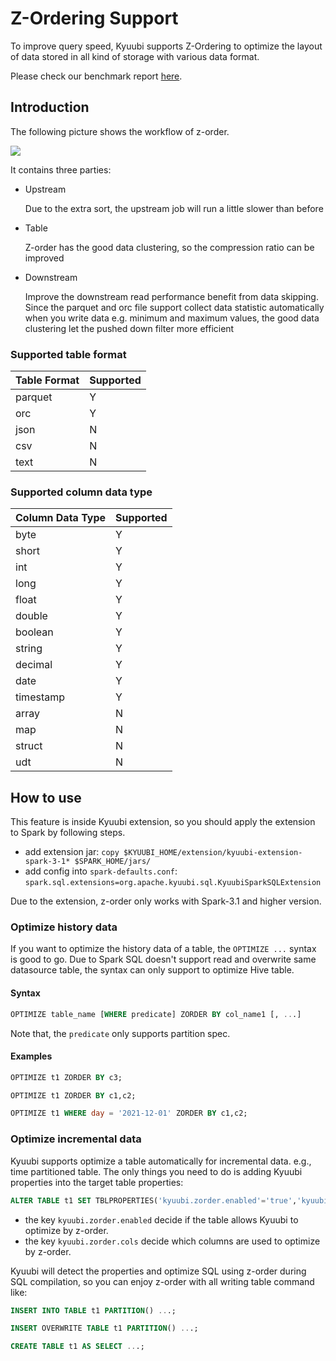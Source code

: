 <!--
 - Licensed to the Apache Software Foundation (ASF) under one or more
 - contributor license agreements.  See the NOTICE file distributed with
 - this work for additional information regarding copyright ownership.
 - The ASF licenses this file to You under the Apache License, Version 2.0
 - (the "License"); you may not use this file except in compliance with
 - the License.  You may obtain a copy of the License at
 -
 -   http://www.apache.org/licenses/LICENSE-2.0
 -
 - Unless required by applicable law or agreed to in writing, software
 - distributed under the License is distributed on an "AS IS" BASIS,
 - WITHOUT WARRANTIES OR CONDITIONS OF ANY KIND, either express or implied.
 - See the License for the specific language governing permissions and
 - limitations under the License.
 -->

# Z-Ordering Support

To improve query speed, Kyuubi supports Z-Ordering to optimize the layout of data
stored in all kind of storage with various data format.

Please check our benchmark report [here](z-order-benchmark.md).


## Introduction

The following picture shows the workflow of z-order.

![](../../../imgs/extension/zorder-workflow.png)

It contains three parties:
- Upstream

  Due to the extra sort, the upstream job will run a little slower than before

- Table

  Z-order has the good data clustering, so the compression ratio can be improved

- Downstream

  Improve the downstream read performance benefit from data skipping. Since the parquet and orc file support collect data statistic automatically when you write data e.g. minimum and maximum values, the good data clustering let the pushed down filter more efficient

### Supported table format

| Table Format | Supported |
|--------------|-----------|
| parquet      |     Y     |
| orc          |     Y     |
| json         |     N     |
| csv          |     N     |
| text         |     N     |

### Supported column data type

| Column Data Type | Supported |
|------------------|-----------|
| byte             |     Y     |
| short            |     Y     |
| int              |     Y     |
| long             |     Y     |
| float            |     Y     |
| double           |     Y     |
| boolean          |     Y     |
| string           |     Y     |
| decimal          |     Y     |
| date             |     Y     |
| timestamp        |     Y     |
| array            |     N     |
| map              |     N     |
| struct           |     N     |
| udt              |     N     |

## How to use

This feature is inside Kyuubi extension, so you should apply the extension to Spark by following steps.

- add extension jar: `copy $KYUUBI_HOME/extension/kyuubi-extension-spark-3-1* $SPARK_HOME/jars/`
- add config into `spark-defaults.conf`: `spark.sql.extensions=org.apache.kyuubi.sql.KyuubiSparkSQLExtension`

Due to the extension, z-order only works with Spark-3.1 and higher version.

### Optimize history data

If you want to optimize the history data of a table, the `OPTIMIZE ...` syntax is good to go. Due to Spark SQL doesn't support read and overwrite same datasource table, the syntax can only support to optimize Hive table.

#### Syntax
```sql
OPTIMIZE table_name [WHERE predicate] ZORDER BY col_name1 [, ...]
```

Note that, the `predicate` only supports partition spec.

#### Examples
```sql
OPTIMIZE t1 ZORDER BY c3;

OPTIMIZE t1 ZORDER BY c1,c2;

OPTIMIZE t1 WHERE day = '2021-12-01' ZORDER BY c1,c2;
```

### Optimize incremental data

Kyuubi supports optimize a table automatically for incremental data. e.g., time partitioned table. The only things you need to do is adding Kyuubi properties into the target table properties:
```sql
ALTER TABLE t1 SET TBLPROPERTIES('kyuubi.zorder.enabled'='true','kyuubi.zorder.cols'='c1,c2');
```
- the key `kyuubi.zorder.enabled` decide if the table allows Kyuubi to optimize by z-order.
- the key `kyuubi.zorder.cols` decide which columns are used to optimize by z-order.

Kyuubi will detect the properties and optimize SQL using z-order during SQL compilation, so you can enjoy z-order with all writing table command like:

```sql
INSERT INTO TABLE t1 PARTITION() ...;

INSERT OVERWRITE TABLE t1 PARTITION() ...;

CREATE TABLE t1 AS SELECT ...;
```
